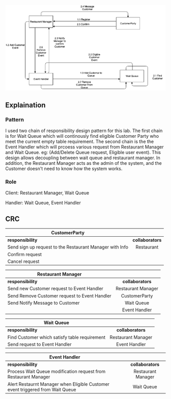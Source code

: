 ![alt text](https://github.com/ckloi/cmpe202/blob/master/lab4/output/din-tai-fung.png "din tai fung")


## Explaination

### Pattern

I used two chain of responsibility design pattern for this lab. The first chain is for Wait Queue which will continously find eligible Customer Party who meet the current empty table requirement. The second chain is the the Event Handler which will prcoess various request from Restaurant Manager and Wait Queue. eg: (Add/Delete Queue request, Eligible user event). This design allows decoupling between wait queue and restaurant manager. In addition, the Restaurant Manager acts as the admin of the system, and the Customer doesn't need to know how the system works.

### Role

Client: Restaurant Manager, Wait Queue

Handler: Wait Queue, Event Handler



## CRC

| CustomerParty   |       | 
|----------|:-------------:|
|**responsibility** | **collaborators**|
| Send sign up request to the Restaurant Manager with Info | Restaurant |
| Confirm request |      |
| Cancel request   |      | 

| Restaurant Manager  |            | 
|----------|:-------------:|
|**responsibility** | **collaborators**|
| Send new Customer request to Event Handler | Restaurant Manager |
| Send Remove Customer request to Event Handler |  CustomerParty | 
| Send Notify Message to Customer              |Wait Queue|
|                                           |Event Handler|

| Wait Queue   |            | 
|----------|:-------------:|
|**responsibility** | **collaborators**|
| Find Customer which satisfy table requirement | Restaurant Manager |
| Send request to Event Handler | Event Handler | 

| Event Handler   |            | 
|----------|:-------------:|
|**responsibility** | **collaborators** |
| Process Wait Queue modification request from Restaurant Manager  | Restaurant Manager |
| Alert Restaurnt Manager when Eligible Customer event triggered from Wait Queue  | Wait Queue | 

